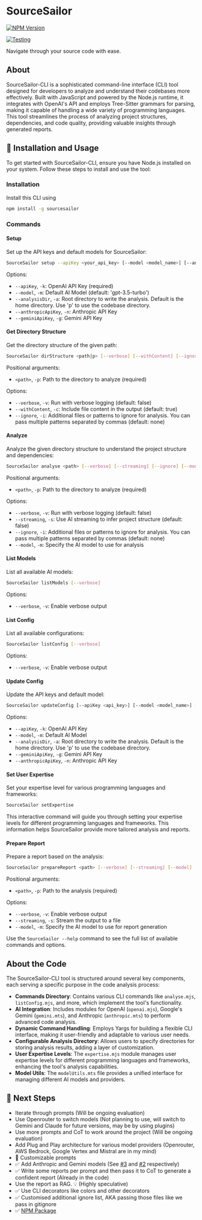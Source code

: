 # SourceSailor

[![NPM Version](https://img.shields.io/npm/v/sourcesailor.svg?logo=npm&label=sourcesailor)](https://www.npmjs.com/package/sourcesailor?activeTab=readme)

[![Testing](https://github.com/PrashamTrivedi/SourceSailor-CLI/actions/workflows/testAndReport.yml/badge.svg)](https://github.com/PrashamTrivedi/SourceSailor-CLI/actions/workflows/testAndReport.yml/badge.svg)

Navigate through your source code with ease.


## About

SourceSailor-CLI is a sophisticated command-line interface (CLI) tool designed for developers to analyze and understand their codebases more effectively. Built with JavaScript and powered by the Node.js runtime, it integrates with OpenAI's API and employs Tree-Sitter grammars for parsing, making it capable of handling a wide variety of programming languages. This tool streamlines the process of analyzing project structures, dependencies, and code quality, providing valuable insights through generated reports.

## :construction: Installation and Usage

To get started with SourceSailor-CLI, ensure you have Node.js installed on your system. Follow these steps to install and use the tool:

### Installation

Install this CLI using 

```bash
npm install -g sourcesailor
```

### Commands

#### Setup

Set up the API keys and default models for SourceSailor:

```bash
SourceSailor setup --apiKey <your_api_key> [--model <model_name>] [--analysisDir <directory>] [--anthropicApiKey <your_anthropic_api_key>] [--geminiApiKey <your_gemini_api_key>]
```

Options:
- `--apiKey`, `-k`: OpenAI API Key (required)
- `--model`, `-m`: Default AI Model (default: 'gpt-3.5-turbo')
- `--analysisDir`, `-a`: Root directory to write the analysis. Default is the home directory. Use 'p' to use the codebase directory.
- `--anthropicApiKey`, `-n`: Anthropic API Key
- `--geminiApiKey`, `-g`: Gemini API Key

#### Get Directory Structure

Get the directory structure of the given path:

```bash
SourceSailor dirStructure <path|p> [--verbose] [--withContent] [--ignore]
```

Positional arguments:
- `<path>`, `-p`: Path to the directory to analyze (required)

Options:
- `--verbose`, `-v`: Run with verbose logging (default: false)
- `--withContent`, `-c`: Include file content in the output (default: true)
- `--ignore`, `-i`: Additional files or patterns to ignore for analysis. You can pass multiple patterns separated by commas (default: none)

#### Analyze

Analyze the given directory structure to understand the project structure and dependencies:

```bash
SourceSailor analyse <path> [--verbose] [--streaming] [--ignore] [--model]
```

Positional arguments:
- `<path>`, `-p`: Path to the directory to analyze (required)

Options:
- `--verbose`, `-v`: Run with verbose logging (default: false)
- `--streaming`, `-s`: Use AI streaming to infer project structure (default: false)
- `--ignore`, `-i`: Additional files or patterns to ignore for analysis. You can pass multiple patterns separated by commas (default: none)
- `--model`, `-m`: Specify the AI model to use for analysis

#### List Models

List all available AI models:

```bash
SourceSailor listModels [--verbose]
```

Options:
- `--verbose`, `-v`: Enable verbose output

#### List Config

List all available configurations:

```bash
SourceSailor listConfig [--verbose]
```

Options:
- `--verbose`, `-v`: Enable verbose output

#### Update Config

Update the API keys and default model:

```bash
SourceSailor updateConfig [--apiKey <api_key>] [--model <model_name>] [--analysisDir <directory>] [--geminiApiKey <gemini_api_key>] [--anthropicApiKey <anthropic_api_key>]
```

Options:
- `--apiKey`, `-k`: OpenAI API Key
- `--model`, `-m`: Default AI Model
- `--analysisDir`, `-a`: Root directory to write the analysis. Default is the home directory. Use 'p' to use the codebase directory.
- `--geminiApiKey`, `-g`: Gemini API Key
- `--anthropicApiKey`, `-n`: Anthropic API Key

#### Set User Expertise

Set your expertise level for various programming languages and frameworks:

```bash
SourceSailor setExpertise
```

This interactive command will guide you through setting your expertise levels for different programming languages and frameworks. This information helps SourceSailor provide more tailored analysis and reports.

#### Prepare Report

Prepare a report based on the analysis:

```bash
SourceSailor prepareReport <path> [--verbose] [--streaming] [--model]
```

Positional arguments:
- `<path>`, `-p`: Path to the analysis (required)

Options:
- `--verbose`, `-v`: Enable verbose output
- `--streaming`, `-s`: Stream the output to a file
- `--model`, `-m`: Specify the AI model to use for report generation

Use the `SourceSailor --help` command to see the full list of available commands and options.

## About the Code

The SourceSailor-CLI tool is structured around several key components, each serving a specific purpose in the code analysis process:

- **Commands Directory**: Contains various CLI commands like `analyse.mjs`, `listConfig.mjs`, and more, which implement the tool's functionality.
- **AI Integration**: Includes modules for OpenAI (`openai.mjs`), Google's Gemini (`gemini.mts`), and Anthropic (`anthropic.mts`) to perform advanced code analysis.
- **Dynamic Command Handling**: Employs Yargs for building a flexible CLI interface, making it user-friendly and adaptable to various user needs.
- **Configurable Analysis Directory**: Allows users to specify directories for storing analysis results, adding a layer of customization.
- **User Expertise Levels**: The `expertise.mjs` module manages user expertise levels for different programming languages and frameworks, enhancing the tool's analysis capabilities.
- **Model Utils**: The `modelUtils.mts` file provides a unified interface for managing different AI models and providers.


## :construction: Next Steps

- Iterate through prompts (Will be ongoing evaluation)
- Use Openrouter to switch models (Not planning to use, will switch to Gemini and Claude for future versions, may be by using plugins)
- Use more prompts and CoT to work around the project (Will be ongoing evaluation) 
- Add Plug and Play architecture for various model providers (Openrouter, AWS Bedrock, Google Vertex and Mistral are in my mind)
- 🤔 Customizable prompts
- ✅ Add Anthropic and Gemini models (See [#3](https://github.com/PrashamTrivedi/SourceSailor-CLI/issues/3) and [#2](https://github.com/PrashamTrivedi/SourceSailor-CLI/issues/2) respectively)
- ✅ Write some reports per prompt and then pass it to CoT to generate a confident report (Already in the code)
- Use the report as RAG. :bulb: (Highly speculative)
- ✅ Use CLI decorators like colors and other decorators
- ✅ Customised additional ignore list, AKA passing those files like we pass in gitignore
- ✅  [NPM Package](https://www.npmjs.com/package/sourcesailor?activeTab=readme)

